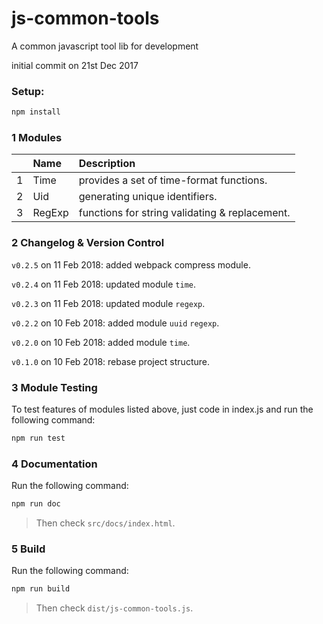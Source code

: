 # js-common-tools

A common javascript tool lib for development

initial commit on 21st Dec 2017

### Setup: 
 ```bash
npm install
 ```


### 1 Modules

| |Name|Description|
|---:|:---|:---|
|1|Time|provides a set of time-format functions.|
|2|Uid|generating unique identifiers.|
|3|RegExp|functions for string validating & replacement.|


### 2 Changelog & Version Control

`v0.2.5` on 11 Feb 2018: added webpack compress module. 

`v0.2.4` on 11 Feb 2018: updated module `time`. 

`v0.2.3` on 11 Feb 2018: updated module `regexp`. 

`v0.2.2` on 10 Feb 2018: added module `uuid` `regexp`. 
 
`v0.2.0` on 10 Feb 2018: added module `time`.  

`v0.1.0` on 10 Feb 2018: rebase project structure.

### 3 Module Testing

To test features of modules listed above, just code in index.js and run the following command: 

```bash
npm run test
```

### 4 Documentation

Run the following command: 

```bash
npm run doc
```

>  Then check `src/docs/index.html`.

### 5 Build

Run the following command: 

```bash
npm run build
```

> Then check `dist/js-common-tools.js`.
